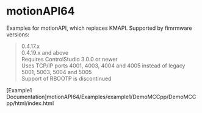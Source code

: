 # motionAPI64
Examples for motionAPI, which replaces KMAPI.
Supported by fimrmware versions:<br/>
> 0.4.17.x<br/>
> 0.4.19.x and above<br/>
Requires ControlStudio 3.0.0 or newer<br/>
Uses TCP/IP ports 4001, 4003, 4004 and 4005 instead of legacy 5001, 5003, 5004 and 5005<br/>
Support of RBOOTP is discontinued<br/>

[Example1 Documentation]motionAPI64/Examples/example1/DemoMCCpp/DemoMCCpp/html/index.html
      

